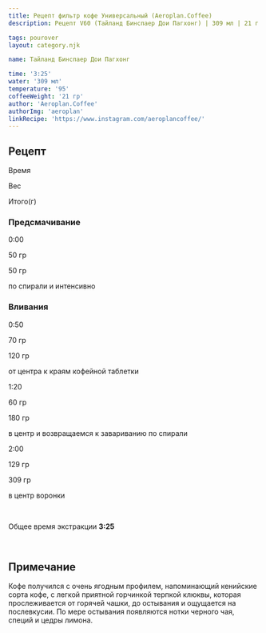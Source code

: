 ```yaml
---
title: Рецепт фильтр кофе Универсальный (Aeroplan.Coffee)
description: Рецепт V60 (Тайланд Бинспаер Дои Пагхонг) | 309 мл | 21 г

tags: pourover
layout: category.njk

name: Тайланд Бинспаер Дои Пагхонг

time: '3:25'
water: '309 мл'
temperature: '95'
coffeeWeight: '21 гр'
author: 'Aeroplan.Coffee'
authorImg: 'aeroplan'
linkRecipe: 'https://www.instagram.com/aeroplancoffee/'
---
```


## Рецепт


<div class="time-line">

Время

Вес

Итого(г)

</div>

### Предсмачивание

<div class="time-line">

0:00

50 гр

50 гр

</div>

<p class="time-note">по спирали и интенсивно</p>

### Вливания

<div class="time-line">

0:50

70 гр

120 гр

</div>

<p class="time-note">от центра к краям кофейной таблетки</p>


<div class="time-line">

1:20

60 гр

180 гр

</div>

<p class="time-note">в центр и возвращаемся к завариванию по спирали</p>

<div class="time-line">

2:00

129 гр

309 гр

</div>

<p class="time-note">в центр воронки</p>

<br>

Общее время экстракции __3:25__

<br>

<div class="info-warm">

## Примечание
Кофе получился с очень ягодным профилем, напоминающий кенийские сорта кофе, с легкой приятной горчинкой терпкой  клюквы, которая прослеживается от горячей чашки, до остывания и ощущается  на послевкусии.
По мере остывания появляются нотки черного чая, специй и цедры лимона.
</div>


